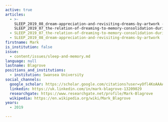 ```yaml
---
active: true
articles:
  - >-
    SLEEP_2019_08_dream-appreciation-and-revisiting-dreams-by-artwork - >-
    SLEEP_2019_07_the-relation-of-dreaming-to-memory-consolidation-during-sleep
  - SLEEP_2019_07_the-relation-of-dreaming-to-memory-consolidation-during-sleep
  - SLEEP_2019_08_dream-appreciation-and-revisiting-dreams-by-artwork
firstname: Mark
is_institution: false
issue:
  - content/issues/sleep-and-memory.md
language: null
lastname: Blagrove
positions_and_institutions:
  - institution: Swansea University
social_channels:
  google_scholar: https://scholar.google.com/citations?user=yOfl4KoAAAAJ&hl=fr
  linkedin: https://uk.linkedin.com/in/mark-blagrove-13209029
  researchgate: https://www.researchgate.net/profile/Mark-Blagrove
  wikipedia: https://en.wikipedia.org/wiki/Mark_Blagrove
years:
  - 2019

---
```

